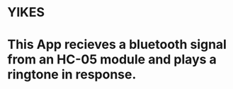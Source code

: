 # YIKES

# This App recieves a bluetooth signal from an HC-05 module and plays a ringtone in response. 
